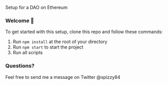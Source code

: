 Setup for a DAO on Ethereum

### **Welcome 👋**
To get started with this setup, clone this repo and follow these commands:

1. Run `npm install` at the root of your directory
2. Run `npm start` to start the project
3. Run all scripts

### **Questions?**
Feel free to send me a message on Twitter @spizzy84
